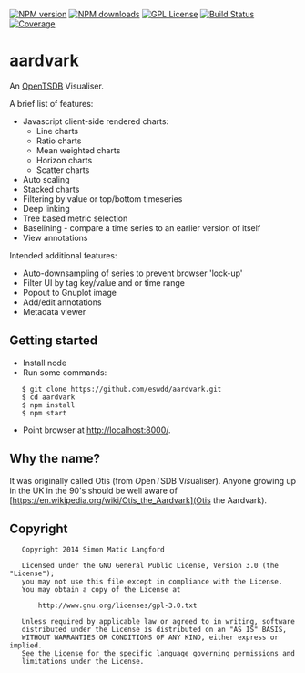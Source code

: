 [![NPM version][npm-version-image]][npm-url]
[![NPM downloads][npm-downloads-image]][npm-url]
[![GPL License][license-image]][license-url]
[![Build Status][travis-image]][travis-url]
[![Coverage][coverage-image]][coverage-url]

aardvark
========

An [OpenTSDB](http://opentsdb.net) Visualiser.

A brief list of features:
* Javascript client-side rendered charts:
  * Line charts
  * Ratio charts
  * Mean weighted charts
  * Horizon charts
  * Scatter charts
* Auto scaling
* Stacked charts
* Filtering by value or top/bottom timeseries
* Deep linking
* Tree based metric selection
* Baselining - compare a time series to an earlier version of itself
* View annotations

Intended additional features:
* Auto-downsampling of series to prevent browser 'lock-up'
* Filter UI by tag key/value and or time range
* Popout to Gnuplot image
* Add/edit annotations
* Metadata viewer

Getting started
---------------

* Install node
* Run some commands:
```
   $ git clone https://github.com/eswdd/aardvark.git
   $ cd aardvark
   $ npm install
   $ npm start
```
* Point browser at [http://localhost:8000/](http://localhost:8000/).

Why the name?
-------------

It was originally called Otis (from *O*pen*T*SDB V*is*ualiser). Anyone growing up in the UK in the 90's
should be well aware of [https://en.wikipedia.org/wiki/Otis_the_Aardvark](Otis the Aardvark).

Copyright
---------
```
   Copyright 2014 Simon Matic Langford

   Licensed under the GNU General Public License, Version 3.0 (the "License");
   you may not use this file except in compliance with the License.
   You may obtain a copy of the License at

       http://www.gnu.org/licenses/gpl-3.0.txt

   Unless required by applicable law or agreed to in writing, software
   distributed under the License is distributed on an "AS IS" BASIS,
   WITHOUT WARRANTIES OR CONDITIONS OF ANY KIND, either express or implied.
   See the License for the specific language governing permissions and
   limitations under the License.
```

[license-image]: http://img.shields.io/badge/license-GPL-blue.svg?style=flat
[license-url]: LICENSE

[npm-url]: https://npmjs.org/package/aardvark
[npm-version-image]: http://img.shields.io/npm/v/aardvark.svg?style=flat
[npm-downloads-image]: http://img.shields.io/npm/dm/aardvark.svg?style=flat

[travis-url]: http://travis-ci.org/eswdd/aardvark
[travis-image]: http://img.shields.io/travis/eswdd/aardvark/master.svg?style=flat

[coverage-url]: https://coveralls.io/r/eswdd/aardvark
[coverage-image]: https://coveralls.io/repos/github/eswdd/aardvark/badge.svg
